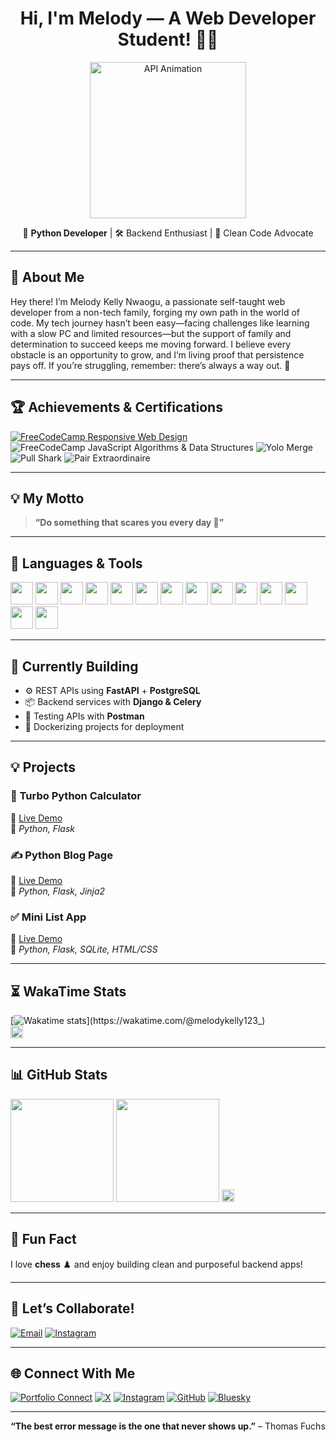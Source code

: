 <!-- Melody Kelly Nwaogu | Profile README -->

<h1 align="center">
  Hi, I'm Melody — A Web Developer Student! 👋🐍
</h1>

<p align="center">
  <img src="https://github.com/TAJ2003/TAJ2003/blob/main/api.gif" width="250" alt="API Animation"/>
</p>

<p align="center">
  🚀 <b>Python Developer</b> | 🛠️ Backend Enthusiast | 🌟 Clean Code Advocate
</p>

---

## 🌱 About Me

Hey there! I’m Melody Kelly Nwaogu, a passionate self-taught web developer from a non-tech family, forging my own path in the world of code. My tech journey hasn’t been easy—facing challenges like learning with a slow PC and limited resources—but the support of family and determination to succeed keeps me moving forward. I believe every obstacle is an opportunity to grow, and I’m living proof that persistence pays off. If you’re struggling, remember: there’s always a way out. 🚀

---

## 🏆 Achievements & Certifications

<p>
  <a href="https://freecodecamp.org/certification/melodykellynwaogu/responsive-web-design">
    <img src="https://img.shields.io/badge/FreeCodeCamp-Responsive%20Web%20Design-1abc9c?style=flat-square&logo=freecodecamp&logoColor=white" alt="FreeCodeCamp Responsive Web Design"/>
  </a>
  <img src="https://img.shields.io/badge/FreeCodeCamp-JavaScript%20Algorithms%20%26%20Data%20Structures-323330?style=flat-square&logo=freecodecamp&logoColor=white" alt="FreeCodeCamp JavaScript Algorithms & Data Structures"/>
  <img src="https://img.shields.io/badge/Yolo%20Merge-%F0%9F%9A%80-brightgreen?style=flat-square" alt="Yolo Merge"/>
  <img src="https://img.shields.io/badge/Pull%20Shark-%F0%9F%A6%88-blue?style=flat-square" alt="Pull Shark"/>
  <img src="https://img.shields.io/badge/Pair%20Extraordinaire-%F0%9F%A4%9D-ff69b4?style=flat-square" alt="Pair Extraordinaire"/>
</p>

---

## 💡 My Motto

> <b>“Do something that scares you every day 🎯”</b>

---

## 🧰 Languages & Tools

<p align="left">
  <img src="https://cdn.jsdelivr.net/gh/devicons/devicon/icons/python/python-original.svg" width="36"/>
  <img src="https://cdn.jsdelivr.net/gh/devicons/devicon/icons/javascript/javascript-original.svg" width="36"/>
  <img src="https://cdn.jsdelivr.net/gh/devicons/devicon/icons/html5/html5-original.svg" width="36"/>
  <img src="https://cdn.jsdelivr.net/gh/devicons/devicon/icons/css3/css3-original.svg" width="36"/>
  <img src="https://cdn.jsdelivr.net/gh/devicons/devicon/icons/django/django-plain.svg" width="36"/>
  <img src="https://cdn.jsdelivr.net/gh/devicons/devicon/icons/flask/flask-original.svg" width="36"/>
  <img src="https://cdn.jsdelivr.net/gh/devicons/devicon/icons/fastapi/fastapi-original.svg" width="36"/>
  <img src="https://cdn.jsdelivr.net/gh/devicons/devicon/icons/sqlalchemy/sqlalchemy-original.svg" width="36"/>
  <img src="https://cdn.jsdelivr.net/gh/devicons/devicon/icons/postgresql/postgresql-original.svg" width="36"/>
  <img src="https://cdn.jsdelivr.net/gh/devicons/devicon/icons/sqlite/sqlite-original.svg" width="36"/>
  <img src="https://cdn.jsdelivr.net/gh/devicons/devicon/icons/docker/docker-original.svg" width="36"/>
  <img src="https://cdn.jsdelivr.net/gh/devicons/devicon/icons/git/git-original.svg" width="36"/>
  <img src="https://cdn.jsdelivr.net/gh/devicons/devicon/icons/github/github-original.svg" width="36"/>
  <img src="https://www.vectorlogo.zone/logos/getpostman/getpostman-icon.svg" width="36"/>
</p>

---

## 🚧 Currently Building

- ⚙️ REST APIs using <b>FastAPI</b> + <b>PostgreSQL</b>
- 📦 Backend services with <b>Django & Celery</b>
- 🧪 Testing APIs with <b>Postman</b>
- 🐳 Dockerizing projects for deployment

---

## 💡 Projects

### 🧮 Turbo Python Calculator  
🔗 [Live Demo](https://turbo-python-calculator.onrender.com)  
📌 *Python, Flask*

### ✍️ Python Blog Page  
🔗 [Live Demo](https://python-blog-page.onrender.com)  
📌 *Python, Flask, Jinja2*

### ✅ Mini List App  
🔗 [Live Demo](https://mini-list-app.onrender.com)  
📌 *Python, Flask, SQLite, HTML/CSS*

---

## ⏳ WakaTime Stats

[![Wakatime stats](https://github-readme-stats.vercel.app/api/wakatime?username=melodykelly123_)](https://wakatime.com/@melodykelly123_)  
<img src="https://wakatime.com/badge/user/1ed5c3b1-015d-4589-8d35-3cd9b5db607a.svg" alt="Wakatime Badge" height="20"/>

---

## 📊 GitHub Stats

<p align="left">
  <img src="https://github-readme-stats.vercel.app/api?username=melodykellynwaogu&show_icons=true&theme=radical" height="165"/>
  <img src="https://github-readme-stats.vercel.app/api/top-langs/?username=melodykellynwaogu&layout=compact&theme=radical" height="165"/>
  <img src="https://img.shields.io/badge/Public%20Repositories-38-blue?style=flat-square" height="20"/>
</p>

---

## 🎯 Fun Fact

I love **chess** ♟️ and enjoy building clean and purposeful backend apps!

---

## 🤝 Let’s Collaborate!

[![Email](https://img.shields.io/badge/Email-Contact-1abc9c?style=flat-square&logo=gmail&logoColor=white)](mailto:kellynwaogumelody@gmail.com)
[![Instagram](https://img.shields.io/badge/Instagram-E4405F?style=flat-square&logo=instagram&logoColor=white)](https://www.instagram.com/melodykellynwaogu_/profilecard/?igsh=aXNrN3B6Y3MxbWIz)

---

## 🌐 Connect With Me

[![Portfolio Connect](https://img.shields.io/badge/Portfolio-Connect-8e44ad?style=flat-square&logo=about-dot-me&logoColor=white)](#)
[![X](https://img.shields.io/badge/X-1DA1F2?style=flat-square&logo=x&logoColor=white)](https://x.com/MelodyKellyN?t=GZdS81yYSapdjeSD8pB_0w&s=09)
[![Instagram](https://img.shields.io/badge/Instagram-E4405F?style=flat-square&logo=instagram&logoColor=white)](https://www.instagram.com/melodykellynwaogu_/profilecard/?igsh=aXNrN3B6Y3MxbWIz)
[![GitHub](https://img.shields.io/badge/GitHub-181717?style=flat-square&logo=github&logoColor=white)](https://github.com/melodykellynwaogu)
[![Bluesky](https://img.shields.io/badge/Bluesky-000000?style=flat-square&logo=bluesky&logoColor=white)](https://bsky.app/profile/melodykellynwaogu.bsky.social)

---

<p align="center">
  <b>“The best error message is the one that never shows up.”</b> – Thomas Fuchs
</p>
